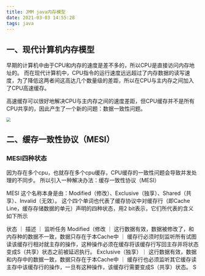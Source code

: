 ```yaml
---
title: JMM java内存模型
date: 2021-03-03 14:55:28
tags: java
---
```


## 一、现代计算机内存模型

早期的计算机中由于CPU和内存的速度是差不多的，所以CPU是直接访问内存地址的。
而在现代计算机中，CPU指令的运行速度远远超过了内存数据的读写速度，为了降低这两者间这高达几个数量级的差距，所以在CPU与主内存之间加入了CPU高速缓存。

高速缓存可以很好地解决CPU与主内存之间的速度差距，但CPU缓存并不是所有CPU共享的，因此产生了一个新的问题：数据一致性问题。


<img src='../../../images/memory.png' style="zoom:70%" />

## 二、缓存一致性协议（MESI）

### MESI四种状态

因为存在多个cpu，也就存在多个cpu缓存，CPU缓存的一致性问题会导致并发处理的不同步。
所以引入一种解决办法：缓存一致性协议（MESI）

MESI 这个名称本身是由：Modified（修改）、Exclusive（独享）、Shared（共享）、Invalid（无效）。
这个四个单词也代表了缓存协议中对缓存行（即Cache Line，缓存存储数据的单元）声明的四种状态，用2 bit表示，它们所代表的含义如下所示

状态 ｜ 描述 ｜ 监听任务
Modified（修改 ｜ 这行数据有效，数据被修改了，和内存种的数据不一致，数据只存在于本Cache中 ｜ 缓存行必须时刻监听所有试图读该缓存行相对就主存的操作，这种操作必须在缓存将该缓存行写回主存并将状态变成S（共享）状态之前被延迟执行。
Exclusive（独享）｜ 这行数据有效，数据和内存中的数据一致，数据只存在于本Cache中 ｜ 缓存行也必须监听其它缓存读主存中该缓存行的操作，一旦有这种操作，该缓存行需要变成S（共享）状态。
S共享（Shared ｜ 这行数据有效，数据和内存中的数据一致，数据存在于很多Cache中 ｜ 缓存行也必须监听其它缓存使该缓存行无效或者独享该缓存行的请求，并将该缓存行变成无效（Invalid）。
I无效（Invalid） ｜ 这行数据无效 ｜ 无

理解： 某数据如果多个缓存读取，则处于S共享状态，如果只是单个则处于E独享状态。
    某个CPU2对CPU2缓存中某数据作出修改，则CPU2缓存该数据处于Modified状态，如果该数据是S共享状态，则其他缓存该行数据变成I无效状态。

### 如何保证缓存一致性
    在多处理器下，为了保证各个处理器的缓存是一致的，就会实现缓存一致性协议，
    每个处理器通过嗅探在总线上传播的数据来检查自己缓存中的值是不是过期了，当处理器发现自己缓存行对应的内存地址被修改，
    就会将当前处理器的缓存行设置为无效状态，当处理器对这个数据进行修改操作的时候，会重新从系统内存中把数据读到处理器缓存里。


## 三、JMM java 内存模型

<img src='../../../images/jmm.png' style="zoom:70%" />

线程之间的共享变量存储在主内存（Main Memory）中，每个线程都有一个私有的本地工作内存（Local Memory），工作内存中存储了线程以读/写共享变量的副本。
（本地工作内存是 JMM 的一个抽象概念，并不真实存在，线程中所谓工作内存其实还是存在于主内存中的。）

### Java内存模型与现代计算机内存模型区分

Java内存模型和现代计算机内存模型都需要解决一致性问题，但是这个一致性问题在现代计算机内存模型中指代的是缓存一致性问题，MESI协议所设计的目的也是为了解决这个问题。而在Java内存模型中，这个一致性问题则是指代内存一致性问题。两者之间有一定区别。

缓存一致性

计算机数据需要经过内存、计算机缓存再到寄存器，计算机缓存一致性是指硬件层面的问题，指的是由于多核计算机中有多套缓存，各个缓存之间的数据不一致问题。缓存一致性协议（如MESI）就是用来解决多个缓存副本之间的数据一致性问题。

内存一致性

线程的数据则是放在内存中，共享副本也是，内存一致性保证的是多线程程序并发时的数据一致性问题。我们常见的volatile、synchronized关键字就是用来解决内存一致性问题。这里屏蔽了计算机硬件问题，
主要解决原子性、可见性和有序性问题。

至于内存一致性与缓存一致性问题之间的关系，就是实现内存一致性时需要利用到底层的缓存一致性（之后的volatile关键字会涉及）。


## 四、并发编程的特性

首先我们要先了解并发编程的三大特性：原子性，可见性，有序性；

### 原子性

原子性是指一个操作是不可间断的，即使是多个线程同时执行，该操作也不会被其他线程所干扰。
既操作的连续性
```
int x = 10; // 具有原子性，赋值
```

i++;
不具备原子性
`
因为i++juyou多部操作
1、读取 i 的值到内存空间
2、i + 1
3、刷新结果到内存
`

多个具备原子性操作放在一起并不具备原子性
y=x

先读取x的值到内存空间 x = 10； 这一步具备原子性
在给y赋值 y = 10; 也一步也具备原子性
但y=x不具备原子性


### 可见性

内存可见性（Memory visibility）是指当某个线程正在使用对象状态而同时另一个线程正在修改该状态，此时需要确保当一个线程修改了对象状态后，其他线程能够看到发生的状态变化。

每个线程都有一个私有的本地工作内存并存储了线程间读/写的共享副本。

如果某个线程对这个副本中值进行修改，却没有对主内存进行同步，则会导致其他线程访问过时的数据。

使用volatile关键字就可以保证数据在不同线程副本的可见性，当有线程在副本中进行修改，就会强制修改主内存中值，同步到其他线程的副本中。
保证所有线程访问到值都为最新值

### 有序性

有序性即程序按照我们代码所书写的那样，按其先后顺序执行。第一次接触这个特性可能会有所疑惑，所以在了解有序性之前我们需要来了解执行重排序以及相关概念。

### 指令重排序

为了提高性能，编译器和处理器会对程序的指令做重排序操作，重排序分为3种类型：

* 编译器优化的重排序：属于编译器重排序，编译器在不改变单线程程序语义的前提下，可以重新安排语句的执行顺序；
* 指令级并行的重排序：属于处理器重排序，现代处理器采用指令级并行技术来将多条指令重叠执行。如果不存在数据依赖，处理器可以改变语句对应机器指令的执行顺序；
* 内存系统的重排序：处于处理器重排序由于处理器使用缓存和读/写缓冲区，这使得加载和存储操作看上去可能是在乱序执行


指令重排序对于程序执行有利有弊，我们并不是要去完全禁止它。
对于编译器重排序，JMM的编译器重排序规则会禁止特定类型的编译器重排序。
对于处理器重排序，JMM的处理器重排序规则会要求Java编译器在生成指令序列时，插入特定类型个的内存屏障指令，通过内存屏障指令来禁止特定的处理器重排序。

### as-if-serial

不管如何重排序，要保证程序运行的结果保持不变，编译器、runtime和处理器都必须遵循as-if-serial语义。

为了遵守as-if-serial语义，编译器和处理器不会对存在数据依赖关系的操作做重排序。

例如 
```
int x = 10; // 1
int y = 20; // 2
int a = x + y; // 3
```
明显第3行依赖于第2行、第1行，所以第三行不会重排序，而第1行、第2行可能会被重排序。

### happens-before

如果说 as-if-serial 是 JMM 提供用来解决单线程间的内存可见性问题的话，那么 happens-before 就是JMM向程序员提供的可跨越线程的内存可见性保证。
具体表现为：如果线程A的写操作a与线程B的读操作b之间具有 happens-before 关系，那么JMM将保证这个操作a对操作b可见。
此外，happens-before 还有传递关系，表现为：a happens-before b，b happens-before c，那么a happens-before c。

注意：两个操作之间存在happens-before关系，并不意味着一个操作必须要在后一个操作之前执行，只要求前一个操作执行的结果对后一个操作可见。
如果重排序之后的执行结果，与按happens-before关系来执行的结果一致，那么这种重排序并不违法（也就是说，JMM允许这种重排序）。

` 比对 happens-before 与 as-if-serial。 `

* 1、as-if-serial语义保证单线程内程序的执行结果不被改变，happens-before关系保证正确同步的多线程程序的执行结果不被改变。

* 2、as-if-serial语义给编写单线程程序的程序员创造了一个幻境：单线程程序是按程序的顺序来执行的。happens-before关系给编写正确同步的多线程程序的程序员创造了一个幻境：正确同步的多线程程序是按 happens-before 指定的顺序来执行的。

* 3、as-if-serial 语义和 happens-before 这么做的目的，都是为了在不改变程序执行结果的前提下，尽可能地提高程序执行的并行度。
